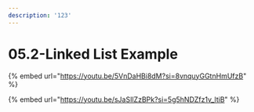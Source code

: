 ```yaml
---
description: '123'
---
```


# 05.2-Linked List Example

{% embed url="https://youtu.be/5VnDaHBi8dM?si=8vnquyGGtnHmUfzB" %}

{% embed url="https://youtu.be/sJaSIlZzBPk?si=5g5hNDZfz1v_ltiB" %}
